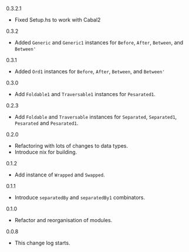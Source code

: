 0.3.2.1

* Fixed Setup.hs to work with Cabal2

0.3.2

* Added `Generic` and `Generic1` instances for `Before`, `After`, `Between`, and `Between'`

0.3.1

* Added `Ord1` instances for `Before`, `After`, `Between`, and `Between'`

0.3.0

* Add `Foldable1` and `Traversable1` instances for `Pesarated1`.

0.2.3

* Add `Foldable` and `Traversable` instances for `Separated`, `Separated1`, `Pesarated` and `Pesarated1`.

0.2.0

* Refactoring with lots of changes to data types.
* Introduce nix for building.

0.1.2

* Add instance of `Wrapped` and `Swapped`.

0.1.1

* Introduce `separatedBy` and `separatedBy1` combinators.

0.1.0

* Refactor and reorganisation of modules.

0.0.8

* This change log starts.

